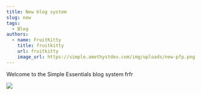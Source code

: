 ```yaml
---
title: New blog system
slug: new
tags:
  - Blog
authors:
  - name: FruitKitty
    title: fruitkitty
    url: fruitkitty
    image_url: https://simple.amethystdev.com/img/uploads/new-pfp.png
---
```

Welcome to the Simple Essentials blog system frfr

![](/img/new-pfp.png)
